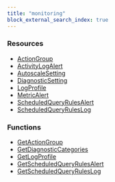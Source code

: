 ```yaml
---
title: "monitoring"
block_external_search_index: true
---
```


<!-- WARNING: this file was generated by Pulumi Docs Generator. -->
<!-- Do not edit by hand unless you're certain you know what you are doing! -->

<style>
  table td p { margin-top: 0; margin-bottom: 0; }
</style>

<h3>Resources</h3>
<ul class="api">
    <li><a href="actiongroup"><span class="symbol resource"></span>ActionGroup</a></li>
    <li><a href="activitylogalert"><span class="symbol resource"></span>ActivityLogAlert</a></li>
    <li><a href="autoscalesetting"><span class="symbol resource"></span>AutoscaleSetting</a></li>
    <li><a href="diagnosticsetting"><span class="symbol resource"></span>DiagnosticSetting</a></li>
    <li><a href="logprofile"><span class="symbol resource"></span>LogProfile</a></li>
    <li><a href="metricalert"><span class="symbol resource"></span>MetricAlert</a></li>
    <li><a href="scheduledqueryrulesalert"><span class="symbol resource"></span>ScheduledQueryRulesAlert</a></li>
    <li><a href="scheduledqueryruleslog"><span class="symbol resource"></span>ScheduledQueryRulesLog</a></li>
</ul>

<h3>Functions</h3>
<ul class="api">
    <li><a href="getactiongroup"><span class="symbol datasource"></span>GetActionGroup</a></li>
    <li><a href="getdiagnosticcategories"><span class="symbol datasource"></span>GetDiagnosticCategories</a></li>
    <li><a href="getlogprofile"><span class="symbol datasource"></span>GetLogProfile</a></li>
    <li><a href="getscheduledqueryrulesalert"><span class="symbol datasource"></span>GetScheduledQueryRulesAlert</a></li>
    <li><a href="getscheduledqueryruleslog"><span class="symbol datasource"></span>GetScheduledQueryRulesLog</a></li>
</ul>

